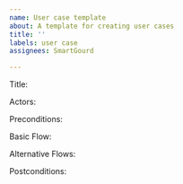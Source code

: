 ```yaml
---
name: User case template
about: A template for creating user cases
title: ''
labels: user case
assignees: SmartGourd

---
```


Title:

Actors:

Preconditions:

Basic Flow:

Alternative Flows:

Postconditions:
